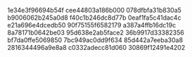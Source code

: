 1e34e3f96694b54f
cee44803a186b000
078dfbfa31b830a5
b9006062b245a0d8
f40c1b246dc8d77b
0eaf1fa5c41dac4c
e21a696e4dcedb50
90f75155f6582179
a387a4ffb16dc19c
8a78171b0642be03
95d638e2ab5face2
36b9917d33382356
bf7da0ffe5069850
7bc949ac0dd9f634
85d442a7eeba30a8
2816344496a9e8a8
c0332adecc81d060
30869f12491e4202
